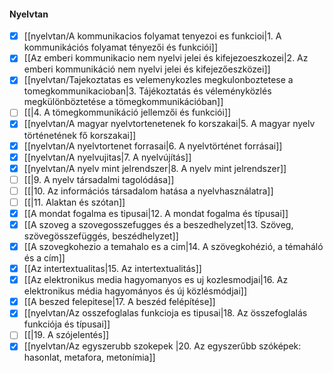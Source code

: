 #### Nyelvtan
- [x] [[nyelvtan/A kommunikacios folyamat tenyezoi es funkcioi|1. A kommunikációs folyamat tényezői és funkciói]]
- [x] [[Az emberi kommunikacio nem nyelvi jelei és kifejezoeszkozei|2. Az emberi kommunikáció nem nyelvi jelei és kifejezőeszközei]]
- [x] [[nyelvtan/Tajekoztatas es velemenykozles megkulonboztetese a tomegkommunikacioban|3. Tájékoztatás és véleményközlés megkülönböztetése a tömegkommunikációban]]
- [ ] [[|4. A tömegkommunikáció jellemzői és funkciói]]
- [x] [[nyelvtan/A magyar nyelvtortenetenek fo korszakai|5. A magyar nyelv történetének fő korszakai]]
- [x] [[nyelvtan/A nyelvtortenet forrasai|6. A nyelvtörténet forrásai]]
- [x] [[nyelvtan/A nyelvujitas|7. A nyelvújítás]]
- [x] [[nyelvtan/A nyelv mint jelrendszer|8. A nyelv mint jelrendszer]]
- [ ] [[|9. A nyelv társadalmi tagolódása]]
- [ ] [[|10. Az információs társadalom hatása a nyelvhasználatra]]
- [ ] [[|11. Alaktan és szótan]]
- [x] [[A mondat fogalma es tipusai|12. A mondat fogalma és típusai]]
- [x] [[A szoveg a szovegosszefugges és a beszedhelyzet|13. Szöveg, szövegösszefüggés, beszédhelyzet]]
- [x] [[A szovegkohezio a temahalo es a cim|14. A szövegkohézió, a témaháló és a cím]]
- [x] [[Az intertextualitas|15. Az intertextualitás]]
- [x] [[Az elektronikus media hagyomanyos es uj kozlesmodjai|16. Az elektronikus média hagyományos és új közlésmódjai]]
- [x] [[A beszed felepitese|17. A beszéd felépítése]]
- [x] [[nyelvtan/Az osszefoglalas funkcioja es tipusai|18. Az összefoglalás funkciója és típusai]]
- [ ] [[|19. A szójelentés]]
- [x] [[nyelvtan/Az egyszerubb szokepek |20. Az egyszerűbb szóképek: hasonlat, metafora, metonímia]]